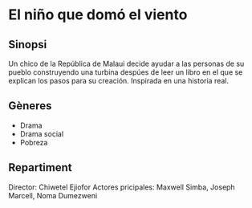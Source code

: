 # El niño que domó el viento

## Sinopsi
Un chico de la República de Malaui decide ayudar a las personas de su pueblo construyendo una turbina despúes de leer un libro en el que se explican los pasos para su creación. Inspirada en una historia real.

## Gèneres
- Drama
- Drama social
- Pobreza

## Repartiment
Director: Chiwetel Ejiofor
Actores pricipales: Maxwell Simba, Joseph Marcell, Noma Dumezweni